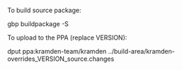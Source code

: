 To build source package:

  gbp buildpackage -S


To upload to the PPA (replace VERSION):

  dput ppa:kramden-team/kramden  ../build-area/kramden-overrides_VERSION_source.changes

